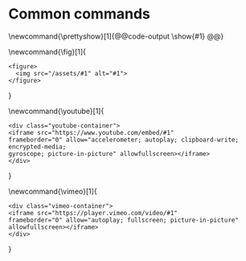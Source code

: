 # Common commands 

\newcommand{\prettyshow}[1]{@@code-output \show{#1} @@}

\newcommand{\fig}[1]{
~~~
<figure>
  <img src="/assets/#1" alt="#1">
</figure>
~~~
}

\newcommand{\youtube}[1]{
~~~
<div class="youtube-container">
<iframe src="https://www.youtube.com/embed/#1" 
frameborder="0" allow="accelerometer; autoplay; clipboard-write; encrypted-media; 
gyroscope; picture-in-picture" allowfullscreen></iframe>
</div>
~~~
}

\newcommand{\vimeo}[1]{
~~~
<div class="vimeo-container">
<iframe src="https://player.vimeo.com/video/#1" 
frameborder="0" allow="autoplay; fullscreen; picture-in-picture" allowfullscreen></iframe>
</div>
~~~
}